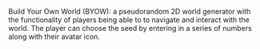 Build Your Own World (BYOW): a pseudorandom 2D world generator with the functionality of players being able to to navigate and interact with the world. The player can choose the seed by entering in a series of numbers along with their avatar icon. 
